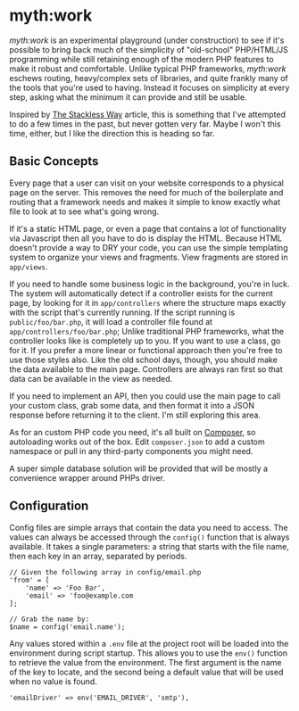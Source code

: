 # myth:work

_myth:work_ is an experimental playground (under construction) to see if it's possible to bring back much of the 
simplicity of "old-school" PHP/HTML/JS programming while still retaining enough of the modern PHP features to 
make it robust and comfortable. Unlike typical PHP frameworks, _myth:work_ eschews routing, heavy/complex sets 
of libraries, and quite frankly many of the tools that you're used to having. Instead it focuses on simplicity 
at every step, asking what the minimum it can provide and still be usable.

Inspired by [The Stackless Way](https://tutorials.yax.com/articles/the-yax-way/index.html) article, this is something
that I've attempted to do a few times in the past, but never gotten very far. Maybe I won't this time, either, but 
I like the direction this is heading so far.

## Basic Concepts

Every page that a user can visit on your website corresponds to a physical page on the server. This removes the need
for much of the boilerplate and routing that a framework needs and makes it simple to know exactly what file to 
look at to see what's going wrong. 

If it's a static HTML page, or even a page that contains a lot of functionality via Javascript then all you have to do 
is display the HTML. Because HTML doesn't provide a way to DRY your code, you can use the simple templating system to 
organize your views and fragments. View fragments are stored in `app/views`.

If you need to handle some business logic in the background, you're in luck. The system will automatically detect if
a controller exists for the current page, by looking for it in `app/controllers` where the structure maps exactly
with the script that's currently running. If the script running is `public/foo/bar.php`, it will load a controller
file found at `app/controllers/foo/bar.php`; Unlike traditional PHP frameworks, what the controller looks like is
completely up to you. If you want to use a class, go for it. If you prefer a more linear or functional approach 
then you're free to use those styles also. Like the old school days, though, you should make the data available 
to the main page. Controllers are always ran first so that data can be available in the view as needed. 

If you need to implement an API, then you could use the main page to call your custom class, grab some data, 
and then format it into a JSON response before returning it to the client. I'm still exploring this area. 

As for an custom PHP code you need, it's all built on [Composer](https://getcomposer.org), so autoloading
works out of the box. Edit `composer.json` to add a custom namespace or pull in any third-party components
you might need. 

A super simple database solution will be provided that will be mostly a convenience wrapper around PHPs driver.

## Configuration

Config files are simple arrays that contain the data you need to access. The values can always be accessed through 
the `config()` function that is always available. It takes a single parameters: a string that starts with the 
file name, then each key in an array, separated by periods. 

```
// Given the following array in config/email.php
'from' = [
    'name' => 'Foo Bar',
    'email' => 'foo@example.com
];

// Grab the name by: 
$name = config('email.name');
```

Any values stored within a `.env` file at the project root will be loaded into the environment during script startup.
This allows you to use the `env()` function to retrieve the value from the environment. The first argument is the
name of the key to locate, and the second being a default value that will be used when no value is found.

```
'emailDriver' => env('EMAIL_DRIVER', 'smtp'), 
```



